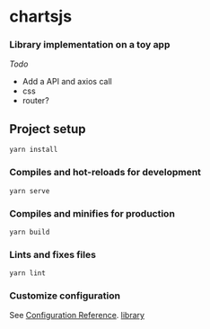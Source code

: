 # chartsjs
### Library implementation on a toy app
 *Todo*
- Add a API and axios call
- css 
- router? 
## Project setup
```
yarn install
```

### Compiles and hot-reloads for development
```
yarn serve
```

### Compiles and minifies for production
```
yarn build
```

### Lints and fixes files
```
yarn lint
```

### Customize configuration
See [Configuration Reference](https://cli.vuejs.org/config/).
[library](https://vue-chartjs.org/)
